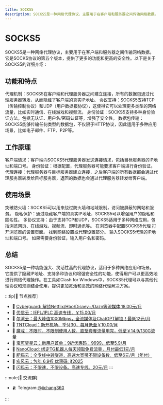 ```yaml
---
title: SOCKS5 
description: SOCKS5是一种网络代理协议，主要用于在客户端和服务器之间传输网络数据。它是SOCKS协议的第五个版本，提供了更多的功能和更高的安全性。
---
```


# SOCKS5
SOCKS5是一种网络代理协议，主要用于在客户端和服务器之间传输网络数据。它是SOCKS协议的第五个版本，提供了更多的功能和更高的安全性。以下是关于SOCKS5的详细介绍：

## 功能和特点
代理机制：SOCKS5在客户端和代理服务器之间建立连接，所有的数据包通过代理服务器转发，从而隐藏了客户端的真实IP地址。
协议支持：SOCKS5支持TCP（传输控制协议）和UDP（用户数据报协议），这使得它可以处理更多类型的网络流量，比如实时通信、在线游戏和视频流。
身份验证：SOCKS5支持多种身份验证方法，包括无认证、用户名/密码认证等，增强了安全性。
数据包传输：SOCKS5能够传输任何类型的数据包，不仅限于HTTP协议，因此适用于多种应用场景，比如电子邮件、FTP、P2P等。
## 工作原理
客户端请求：客户端向SOCKS5代理服务器发送连接请求，包括目标服务器的IP地址和端口号。
身份验证：根据配置，代理服务器可能要求客户端进行身份验证。
代理连接：代理服务器与目标服务器建立连接，之后客户端的所有数据都会通过代理服务器转发给目标服务器，返回的数据也会通过代理服务器转发给客户端。
## 使用场景
突破防火墙：SOCKS5可以用来绕过防火墙和地域限制，访问被屏蔽的网站和服务。
隐私保护：通过隐藏客户端的真实IP地址，SOCKS5可以增强用户的隐私和匿名性。
多协议支持：由于支持TCP和UDP，SOCKS5适用于多种网络应用，包括浏览网页、在线游戏、视频流、即时通讯等。
在浏览器中配置SOCKS5代理
打开浏览器的设置页面。
找到网络设置或代理设置部分。
输入SOCKS5代理的IP地址和端口号。
如果需要身份验证，输入用户名和密码。
## 总结
SOCKS5是一种功能强大、灵活性高的代理协议，适用于多种网络应用和场景。它提供了隐藏IP地址、支持多种协议和增强安全性的功能，使得用户可以更高效地进行网络代理操作。在工具如Clash for Windows中，SOCKS5代理可以与其他代理协议和规则结合使用，提供更加灵活和高效的网络代理解决方案。

:::tip[🎉 节点推荐]
- 🚀 [Cyberguard: 解锁Netflix/Hbo/Disney+/Dazn等流媒体,18.00元/月](https://www.cyberguard.best/#/register?code=XsreC0T5)<br>
- 🚀 [优信云：IEPL/IPLC 高速专线，￥15.00/月](https://www.优信云.com/#/register?code=JRtE5uIV)<br>
- 🚀 [尔湾云：最大峰值1000Mbps，全流媒体及ChatGPT解锁！最低12元/月](https://erwan6.net/auth/register?code=BoObCd)<br>
- 🚀 [TNTCloud：新开机场，季付30，每月低至￥10.00/月](https://haibing822.tntvipaff.cc/#/register?code=GtjJVgml)<br>
- 🚀 [魔戒：不限时，不限制使用人数，直至套餐流量用完，低至￥14.9/130G流量](https://mojie.app/#/register?code=sSdtPtLo)<br>
- 🚀 [宝可梦星云：新用户首单：9折优惠码：9999，低至5.9/月 ](https://a.suola.link/pokemon)<br>
- 🚀 [NanoCloud: 绑定TG机器人每天领取免费流量，月付最低1元/月](https://edu.uodoo.bid/auth/register?code=JMiOQDHf)<br>
- 🚀 [肥猫云：全专线中转隧道，高速大宽带不限设备数，低至6元/月（年付）](https://fchb1188.fcvipaff.cc/register?aff=X1vZd2wf)<br>
- 🚀 [疾风云：包年 6.9折 优惠码: jf2025](https://homes.tr25.cn?code=ReCm)<br>
- 🚀 [闪狐云：不限速，不限设备。高速专线。20元/月](https://inv02.ffaff.cc/register?aff=WQApz2pv)
:::

:::note[💬 交流群]

- 🫂 Telegram:[@jichang360](https://t.me/jichang360)

:::